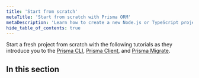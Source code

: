 ```yaml
---
title: 'Start from scratch'
metaTitle: 'Start from scratch with Prisma ORM'
metaDescription: 'Learn how to create a new Node.js or TypeScript project from scratch by connecting Prisma ORM to your database of choice and generating a Prisma Client for database access.'
hide_table_of_contents: true
---
```


Start a fresh project from scratch with the following tutorials as they introduce you to the [Prisma CLI](/orm/tools/prisma-cli), [Prisma Client](/orm/prisma-client), and [Prisma Migrate](/orm/prisma-migrate).

## In this section

<!-- Subsections -->
